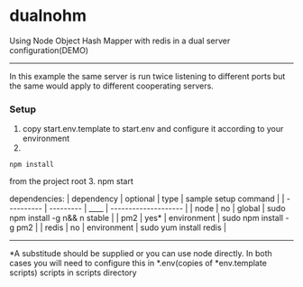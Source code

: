 # dualnohm
Using Node Object Hash Mapper with redis in a dual server configuration(DEMO)
***
In this example the same server is run twice listening to different ports but the same would apply to different cooperating servers.
### Setup
1. copy start.env.template to start.env and configure it according to your environment
2.
```shell
npm install
```
from the project root
3. npm start


dependencies:
|   dependency  |   optional    |   type        |   sample setup command                |
|   ----------  |   ---------   |   ____        |   --------------------                |
|   node        |   no          |   global      |   sudo npm install -g n&& n stable    |
|   pm2         |   yes*        |   environment |   sudo npm install -g pm2             |
|   redis       |   no          |   environment |   sudo yum install redis              |

***
*A substitude should be supplied or you can use node directly. In both cases you will need to configure this in  *.env(copies of *env.template scripts) scripts in scripts directory
